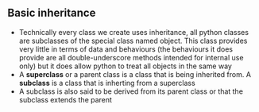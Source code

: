 ## Basic inheritance
- Technically every class we create uses inheritance, all python classes are subclasses of the special class named object. This class provides very little in terms of data and behaviours (the behaviours it does provide are all double-underscore methods intended for internal use only) but it does allow python to treat all objects in the same way
- A __superclass__ or a parent class is a class that is being inherited from. A __subclass__ is a class that is inherting from a superclass
- A subclass is also said to be derived from its parent class or that the subclass extends the parent
